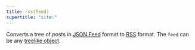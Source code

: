 ```yaml
---
title: rss(feed)
supertitle: "site:"
---
```


Converts a tree of posts in [JSON Feed](https://www.jsonfeed.org/) format to [RSS](https://www.rssboard.org/rss-specification) format. The `feed` can be any [treelike object](/async-tree/treelike.html).
